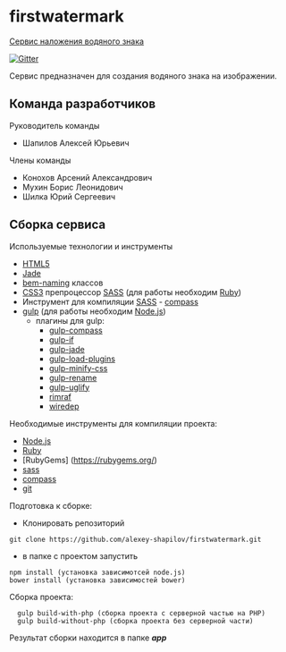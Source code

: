 # firstwatermark

[Сервис наложения водяного знака](http://cx62241.tmweb.ru)

[![Gitter](https://badges.gitter.im/Join%20Chat.svg)](https://gitter.im/alexey-shapilov/firstwatermark?utm_source=badge&utm_medium=badge&utm_campaign=pr-badge&utm_content=badge)

Сервис предназначен для создания водяного знака на изображении.

## Команда разработчиков

Руководитель команды
  * Шапилов Алексей Юрьевич

Члены команды
  * Конохов Арсений Александрович
  * Мухин Борис Леонидович
  * Шилка Юрий Сергеевич

## Сборка сервиса

Используемые технологии и инструменты
  * [HTML5](http://www.w3.org/TR/html5/)
  * [Jade](http://jade-lang.com/)
  * [bem-naming](http://ru.bem.info/tools/bem/bem-naming/) классов
  * [CSS3](http://www.w3.org/Style/CSS/) препроцессор [SASS](http://sass-lang.com/) (для работы необходим [Ruby](https://www.ruby-lang.org/ru/))
  * Инструмент для компиляции [SASS](http://sass-lang.com/) - [compass](http://compass-style.org/)
  * [gulp](http://gulpjs.com/) (для работы необходим [Node.js](http://nodejs.org/))
    * плагины для gulp:
      * [gulp-compass](https://github.com/appleboy/gulp-compass.git)
      * [gulp-if](https://github.com/robrich/gulp-if.git)
      * [gulp-jade](https://github.com/phated/gulp-jade.git)
      * [gulp-load-plugins](https://github.com/jackfranklin/gulp-load-plugins.git)
      * [gulp-minify-css](https://github.com/jonathanepollack/gulp-minify-css.git)
      * [gulp-rename](https://github.com/hparra/gulp-rename.git)
      * [gulp-uglify](https://github.com/terinjokes/gulp-uglify.git)
      * [rimraf](https://github.com/isaacs/rimraf.git)
      * [wiredep](https://github.com/taptapship/wiredep.git)

Необходимые инструменты для компиляции проекта:
  * [Node.js](http://nodejs.org/)
  * [Ruby](https://www.ruby-lang.org/ru/)
  * [RubyGems] (https://rubygems.org/)
  * [sass](http://sass-lang.com/)
  * [compass](http://compass-style.org/)
  * [git](http://git-scm.com/)

Подготовка к сборке:
  * Клонировать репозиторий
```
git clone https://github.com/alexey-shapilov/firstwatermark.git
```
  * в папке с проектом запустить
  
```
npm install (установка зависимотсей node.js)
bower install (установка зависимостей bower)
```
  
Сборка проекта:
```
  gulp build-with-php (сборка проекта с серверной частью на PHP)
  gulp build-without-php (сборка проекта без серверной части)
```
  Результат сборки находится в папке <b><i>app</i></b>